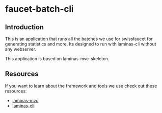 # faucet-batch-cli

## Introduction

This is an application that runs all the batches we use for swissfaucet for
generating statistics and more. Its designed to run with laminas-cli without any webserver.

This application is based on laminas-mvc-skeleton.

## Resources

If you want to learn about the framework and tools we use check out these resources: 

- [laminas-mvc](https://docs.laminas.dev/mvc/)
- [laminas-cli](https://docs.laminas.dev/laminas-cli/)